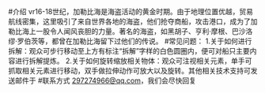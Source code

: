 #介绍
vr16-18世纪，加勒比海是海盗活动的黄金时期。由于地理位置优越，贸易航线密集，这里吸引了来自世界各地的海盗，他们抢夺商船，攻击港口，成为了加勒比海上一股令人闻风丧胆的力量。著名的海盗，如黑胡子、亨利·摩根、巴沙洛缪·罗伯茨等，都曾在加勒比海留下过他们的传说。
#常见问题：
1.关于如何进行拆解：观众可步行移动至上方有标注“拆解”字样的白色圆圈内，便可对船只主要内容进行拆解提炼。
2.关于如何旋转缩放相关物体：观众可注视相关元素，单手可抓取相关元素进行移动，双手做拉伸动作可放大以及旋转。其他相关技术支持可发送邮件于
#联系方式
297274966@qq.com，我们会尽快回复
